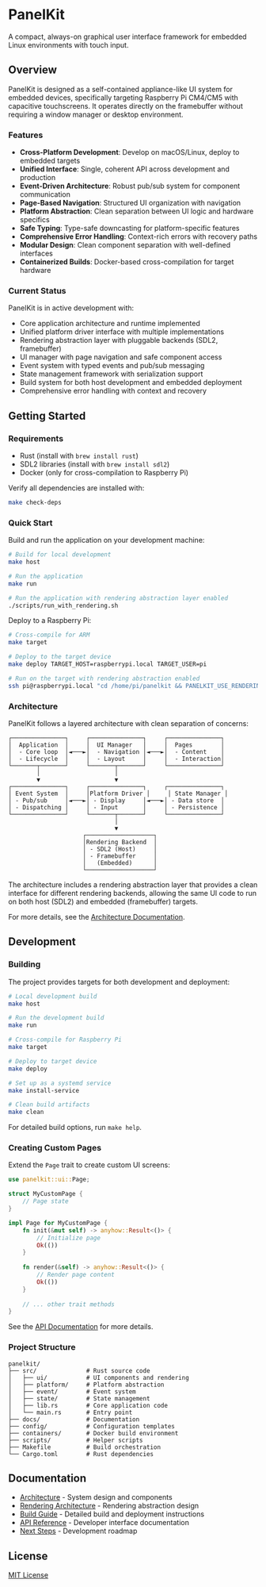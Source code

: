 # PanelKit

A compact, always-on graphical user interface framework for embedded Linux environments with touch input.

## Overview

PanelKit is designed as a self-contained appliance-like UI system for embedded devices, specifically targeting Raspberry Pi CM4/CM5 with capacitive touchscreens. It operates directly on the framebuffer without requiring a window manager or desktop environment.

### Features

- **Cross-Platform Development**: Develop on macOS/Linux, deploy to embedded targets
- **Unified Interface**: Single, coherent API across development and production
- **Event-Driven Architecture**: Robust pub/sub system for component communication
- **Page-Based Navigation**: Structured UI organization with navigation
- **Platform Abstraction**: Clean separation between UI logic and hardware specifics
- **Safe Typing**: Type-safe downcasting for platform-specific features
- **Comprehensive Error Handling**: Context-rich errors with recovery paths
- **Modular Design**: Clean component separation with well-defined interfaces
- **Containerized Builds**: Docker-based cross-compilation for target hardware

### Current Status

PanelKit is in active development with:

- Core application architecture and runtime implemented
- Unified platform driver interface with multiple implementations
- Rendering abstraction layer with pluggable backends (SDL2, framebuffer)
- UI manager with page navigation and safe component access
- Event system with typed events and pub/sub messaging
- State management framework with serialization support
- Build system for both host development and embedded deployment
- Comprehensive error handling with context and recovery

## Getting Started

### Requirements

- Rust (install with `brew install rust`)
- SDL2 libraries (install with `brew install sdl2`)
- Docker (only for cross-compilation to Raspberry Pi)

Verify all dependencies are installed with:

```bash
make check-deps
```

### Quick Start

Build and run the application on your development machine:

```bash
# Build for local development
make host

# Run the application
make run

# Run the application with rendering abstraction layer enabled
./scripts/run_with_rendering.sh
```

Deploy to a Raspberry Pi:

```bash
# Cross-compile for ARM
make target

# Deploy to the target device
make deploy TARGET_HOST=raspberrypi.local TARGET_USER=pi

# Run on the target with rendering abstraction enabled
ssh pi@raspberrypi.local "cd /home/pi/panelkit && PANELKIT_USE_RENDERING=1 RUST_LOG=debug ./panelkit"
```

### Architecture

PanelKit follows a layered architecture with clean separation of concerns:

```
┌───────────────┐     ┌───────────────┐     ┌───────────────┐
│  Application  │     │  UI Manager   │     │  Pages        │
│  - Core loop  │◄───►│  - Navigation │◄───►│  - Content    │
│  - Lifecycle  │     │  - Layout     │     │  - Interaction│
└───────┬───────┘     └───────┬───────┘     └───────────────┘
        │                     │
        ▼                     ▼
┌───────────────┐     ┌───────────────┐     ┌───────────────┐
│ Event System  │     │Platform Driver │     │ State Manager │
│ - Pub/sub     │◄───►│ - Display     │◄───►│ - Data store  │
│ - Dispatching │     │ - Input       │     │ - Persistence │
└───────────────┘     └───────┬───────┘     └───────────────┘
                              │
                              ▼
                     ┌───────────────────┐
                     │Rendering Backend  │
                     │ - SDL2 (Host)     │
                     │ - Framebuffer     │
                     │   (Embedded)      │
                     └───────────────────┘
```

The architecture includes a rendering abstraction layer that provides a clean interface for different rendering backends, allowing the same UI code to run on both host (SDL2) and embedded (framebuffer) targets.

For more details, see the [Architecture Documentation](docs/ARCHITECTURE.md).

## Development

### Building

The project provides targets for both development and deployment:

```bash
# Local development build
make host

# Run the development build
make run

# Cross-compile for Raspberry Pi
make target

# Deploy to target device
make deploy

# Set up as a systemd service
make install-service

# Clean build artifacts
make clean
```

For detailed build options, run `make help`.

### Creating Custom Pages

Extend the `Page` trait to create custom UI screens:

```rust
use panelkit::ui::Page;

struct MyCustomPage {
    // Page state
}

impl Page for MyCustomPage {
    fn init(&mut self) -> anyhow::Result<()> {
        // Initialize page
        Ok(())
    }
    
    fn render(&self) -> anyhow::Result<()> {
        // Render page content
        Ok(())
    }
    
    // ... other trait methods
}
```

See the [API Documentation](docs/API.md) for more details.

### Project Structure

```
panelkit/
├── src/              # Rust source code
│   ├── ui/           # UI components and rendering
│   ├── platform/     # Platform abstraction
│   ├── event/        # Event system
│   ├── state/        # State management
│   ├── lib.rs        # Core application code
│   └── main.rs       # Entry point
├── docs/             # Documentation
├── config/           # Configuration templates
├── containers/       # Docker build environment
├── scripts/          # Helper scripts
├── Makefile          # Build orchestration
└── Cargo.toml        # Rust dependencies
```

## Documentation

- [Architecture](docs/ARCHITECTURE.md) - System design and components
- [Rendering Architecture](docs/RENDERING_ARCHITECTURE.md) - Rendering abstraction design
- [Build Guide](docs/BUILD.md) - Detailed build and deployment instructions
- [API Reference](docs/API.md) - Developer interface documentation
- [Next Steps](docs/NEXT_STEPS.md) - Development roadmap

## License

[MIT License](LICENSE)